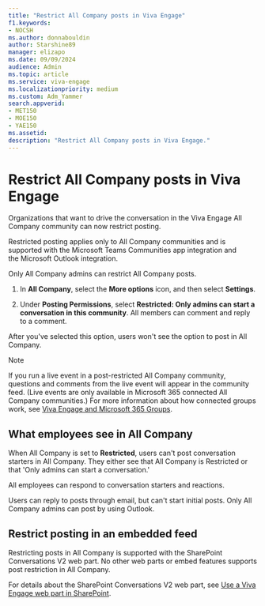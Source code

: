 ```yaml
---
title: "Restrict All Company posts in Viva Engage"
f1.keywords:
- NOCSH
ms.author: donnabouldin
author: Starshine89
manager: elizapo
ms.date: 09/09/2024
audience: Admin
ms.topic: article
ms.service: viva-engage
ms.localizationpriority: medium
ms.custom: Adm_Yammer
search.appverid:
- MET150
- MOE150
- YAE150
ms.assetid: 
description: "Restrict All Company posts in Viva Engage."
---
```


# Restrict All Company posts in Viva Engage

Organizations that want to drive the conversation in the Viva Engage All Company community can now restrict posting.

Restricted posting applies only to All Company communities and is supported with the Microsoft Teams Communities app integration and the Microsoft Outlook integration. 

Only All Company admins can restrict All Company posts.

1. In **All Company**, select the **More options** icon, and then select **Settings**.

1. Under **Posting Permissions**, select **Restricted: Only admins can start a conversation in this community**. All members can comment and reply to a comment.

After you've selected this option, users won't see the option to post in All Company.

>[!NOTE]
>If you run a live event in a post-restricted All Company community, questions and comments from the live event will appear in the community feed. (Live events are only available in Microsoft 365 connected All Company communities.) For more information about how connected groups work, see [Viva Engage and Microsoft 365 Groups](/viva/engage/engage-microsoft-365-groups).

## What employees see in All Company

When All Company is set to **Restricted**, users can't post conversation starters in All Company. They either see that All Company is Restricted or that 'Only admins can start a conversation.'

All employees can respond to conversation starters and reactions.

Users can reply to posts through email, but can't start initial posts. Only All Company admins can post by using Outlook.

## Restrict posting in an embedded feed

Restricting posts in All Company is supported with the SharePoint Conversations V2 web part. No other web parts or embed features supports post restriction in All Company.

For details about the SharePoint Conversations V2 web part, see [Use a Viva Engage web part in SharePoint](https://support.microsoft.com/en-us/office/use-a-viva-engage-web-part-in-sharepoint-a53cfa0c-3d09-42c8-a286-1038a81c59da).